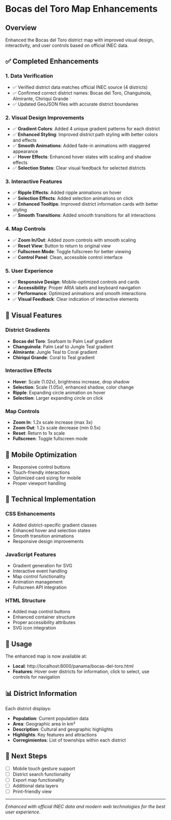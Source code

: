 # Bocas del Toro Map Enhancements

## Overview
Enhanced the Bocas del Toro district map with improved visual design, interactivity, and user controls based on official INEC data.

## ✅ Completed Enhancements

### 1. **Data Verification**
- ✅ Verified district data matches official INEC source (4 districts)
- ✅ Confirmed correct district names: Bocas del Toro, Changuinola, Almirante, Chiriquí Grande
- ✅ Updated GeoJSON files with accurate district boundaries

### 2. **Visual Design Improvements**
- ✅ **Gradient Colors**: Added 4 unique gradient patterns for each district
- ✅ **Enhanced Styling**: Improved district path styling with better colors and effects
- ✅ **Smooth Animations**: Added fade-in animations with staggered appearance
- ✅ **Hover Effects**: Enhanced hover states with scaling and shadow effects
- ✅ **Selection States**: Clear visual feedback for selected districts

### 3. **Interactive Features**
- ✅ **Ripple Effects**: Added ripple animations on hover
- ✅ **Selection Effects**: Added selection animations on click
- ✅ **Enhanced Tooltips**: Improved district information cards with better styling
- ✅ **Smooth Transitions**: Added smooth transitions for all interactions

### 4. **Map Controls**
- ✅ **Zoom In/Out**: Added zoom controls with smooth scaling
- ✅ **Reset View**: Button to return to original view
- ✅ **Fullscreen Mode**: Toggle fullscreen for better viewing
- ✅ **Control Panel**: Clean, accessible control interface

### 5. **User Experience**
- ✅ **Responsive Design**: Mobile-optimized controls and cards
- ✅ **Accessibility**: Proper ARIA labels and keyboard navigation
- ✅ **Performance**: Optimized animations and smooth interactions
- ✅ **Visual Feedback**: Clear indication of interactive elements

## 🎨 Visual Features

### District Gradients
- **Bocas del Toro**: Seafoam to Palm Leaf gradient
- **Changuinola**: Palm Leaf to Jungle Teal gradient  
- **Almirante**: Jungle Teal to Coral gradient
- **Chiriquí Grande**: Coral to Teal gradient

### Interactive Effects
- **Hover**: Scale (1.02x), brightness increase, drop shadow
- **Selection**: Scale (1.05x), enhanced shadow, color change
- **Ripple**: Expanding circle animation on hover
- **Selection**: Larger expanding circle on click

### Map Controls
- **Zoom In**: 1.2x scale increase (max 3x)
- **Zoom Out**: 1.2x scale decrease (min 0.5x)
- **Reset**: Return to 1x scale
- **Fullscreen**: Toggle fullscreen mode

## 📱 Mobile Optimization
- Responsive control buttons
- Touch-friendly interactions
- Optimized card sizing for mobile
- Proper viewport handling

## 🔧 Technical Implementation

### CSS Enhancements
- Added district-specific gradient classes
- Enhanced hover and selection states
- Smooth transition animations
- Responsive design improvements

### JavaScript Features
- Gradient generation for SVG
- Interactive event handling
- Map control functionality
- Animation management
- Fullscreen API integration

### HTML Structure
- Added map control buttons
- Enhanced container structure
- Proper accessibility attributes
- SVG icon integration

## 🚀 Usage

The enhanced map is now available at:
- **Local**: http://localhost:8000/panama/bocas-del-toro.html
- **Features**: Hover over districts for information, click to select, use controls for navigation

## 📊 District Information

Each district displays:
- **Population**: Current population data
- **Area**: Geographic area in km²
- **Description**: Cultural and geographic highlights
- **Highlights**: Key features and attractions
- **Corregimientos**: List of townships within each district

## 🎯 Next Steps

- [ ] Mobile touch gesture support
- [ ] District search functionality
- [ ] Export map functionality
- [ ] Additional data layers
- [ ] Print-friendly view

---

*Enhanced with official INEC data and modern web technologies for the best user experience.*
